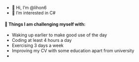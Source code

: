 - 👋 Hi, I’m @lihon6
- 👀 I’m interested in C#

#### :muscle: Things I am challenging myself with:
- Waking up earlier to make good use of the day
- Coding at least 4 hours a day
- Exercising 3 days a week
- Improving my CV with some education apart from university
- 
